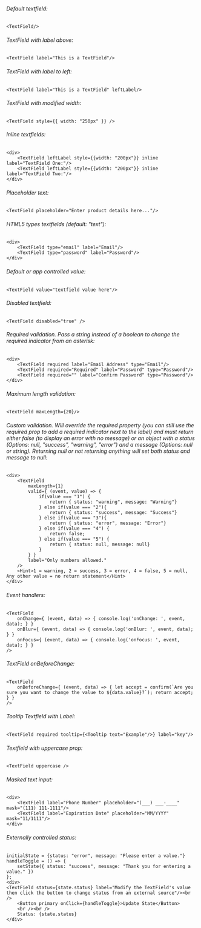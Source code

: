 ###### Default textfield:

    <TextField/>

###### TextField with label above:

    <TextField label="This is a TextField"/>

###### TextField with label to left:

    <TextField label="This is a TextField" leftLabel/>

###### TextField with modified width:

    <TextField style={{ width: "250px" }} />

###### Inline textfields:

    <div>
        <TextField leftLabel style={{width: "200px"}} inline label="TextField One:"/>
        <TextField leftLabel style={{width: "200px"}} inline label="TextField Two:"/>
    </div>

###### Placeholder text:

    <TextField placeholder="Enter product details here..."/>

###### HTML5 types textfields (default: "text"):

	<div>
		<TextField type="email" label="Email"/>
    	<TextField type="password" label="Password"/>
    </div>

###### Default or app controlled value:

	<TextField value="textfield value here"/>

###### Disabled textfield:

    <TextField disabled="true" />

###### Required validation. Pass a string instead of a boolean to change the required indicator from an asterisk:

    <div>
        <TextField required label="Email Address" type="Email"/>
        <TextField required="Required" label="Password" type="Password"/>
        <TextField required="" label="Confirm Password" type="Password"/>
    </div>

###### Maximum length validation:

    <TextField maxLength={20}/>

###### Custom validation. Will override the required property (you can still use the required prop to add a required indicator next to the label) and must return either false (to display an error with no message) or an object with a status (Options: null, "success", "warning", "error") and a message (Options: null or string). Returning null or not returning anything will set both status and message to null:

    <div>
        <TextField
            maxLength={1}
            valid={ (event, value) => { 
                if(value === "1") {
                    return { status: "warning", message: "Warning"}
                } else if(value === "2"){
                    return { status: "success", message: "Success"}
                } else if(value === "3"){
                    return { status: "error", message: "Error"}
                } else if(value === "4") {
                    return false;
                } else if(value === "5") {
                    return { status: null, message: null}
                }
            } }
            label="Only numbers allowed."
        />
        <Hint>1 = warning, 2 = success, 3 = error, 4 = false, 5 = null, Any other value = no return statement</Hint>
    </div>

###### Event handlers:

    <TextField 
        onChange={ (event, data) => { console.log('onChange: ', event, data); } }
        onBlur={ (event, data) => { console.log('onBlur: ', event, data); } }
        onFocus={ (event, data) => { console.log('onFocus: ', event, data); } }
    />
    
###### TextField onBeforeChange:
    <TextField 
        onBeforeChange={ (event, data) => { let accept = confirm(`Are you sure you want to change the value to ${data.value}?`); return accept; } }
    />

###### Tooltip Textfield with Label:

    <TextField required tooltip={<Tooltip text="Example"/>} label="key"/>

###### Textfield with uppercase prop:

    <TextField uppercase />

###### Masked text input:

    <div>
        <TextField label="Phone Number" placeholder="(___) ___-____" mask="(111) 111-1111"/>
        <TextField label="Expiration Date" placeholder="MM/YYYY" mask="11/1111"/>
    </div>

###### Externally controlled status:

    initialState = {status: "error", message: "Please enter a value."}
    handleToggle = () => {
        setState({ status: "success", message: "Thank you for entering a value." })
    };
    <div> 
    <TextField status={state.status} label="Modify the TextField's value then click the button to change status from an external source"/><br />
        <Button primary onClick={handleToggle}>Update State</Button>
        <br /><br />
        Status: {state.status}
    </div>

